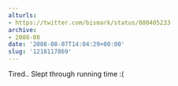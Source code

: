 ```yaml
---
alturls:
- https://twitter.com/bismark/status/880405233
archive:
- 2008-08
date: '2008-08-07T14:04:29+00:00'
slug: '1218117869'
---
```


Tired.. Slept through running time :(

